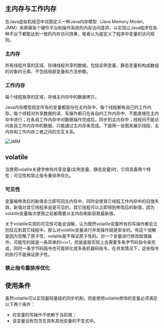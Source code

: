 
## 主内存与工作内存
在Java虚拟机规范中试图定义一种Java内存模型（Java Memory Model，JMM）来屏蔽各个硬件平台和操作系统的内存访问差异，以实现让Java程序在各种平台下都能达到一致的内存访问效果，笔者认为是定义了程序中变量的访问规则。

### 主内存
所有线程共享的区域，存储线程共享的数据，包括实例变量、静态变量和构成数组的对象的元素，不包括局部变量和方法参数。

### 工作内存
每个线程独享的区域，存储主内存中的数据拷贝。

Java内存模型规定所有的变量都是存在主内存中，每个线程都有自己的工作内存。每个线程对共享数据的读、写操作都只在各自的工作内存中，不能直接在主内存中进行；在各自工作内存中对数据操作完成后，同步到主内存中；线程间不能访问各自工作内存中的数据，只能通过主内存来完成。下面用一张图来展示线程、主内存和工作内存三者之间的交互关系。

![JMM](https://github.com/wind7rui/HighConcurrency/blob/master/JMM.png)

## volatile
当使用volatile关键字修饰共享变量(实例变量、静态变量)时，它将具备两个特性：可见性和禁止指令重排序优化。

### 可见性
变量被修改后的新值会立即写回主内存中，同时会使其它线程工作内存中的旧值失效，新值对其它线程来说是可见的，其它线程可以立即得到修改后的新值，因为volatile变量每次使用之前都需要从主内存刷新获取最新值。

关于volatile实现的可见性可能会误解，认为既然volatile变量所有的写操作都会立刻反应到其它线程中，那么对volatile变量进行并发操作就是安全的。有这个误解是因为忽略了原子性，volatile是不保证原子性的。对一个变量进行修改赋值操作，可能写的就是一条简单的i=i+1，但是底层实现上会需要多条字节码指令来完成，同时一条字节码指令也可能转化成多条机器码指令，在并发情况下，这些指令的执行不能保证原子性。

### 禁止指令重排序优化



## 使用条件
虽然volatile可以实现最轻量级的同步机制，但是使用volatile修饰的变量必须满足以下两个条件：

- 对变量的写操作不依赖于当前值；
- 该变量没有包含在具有其他变量的不变式中。
